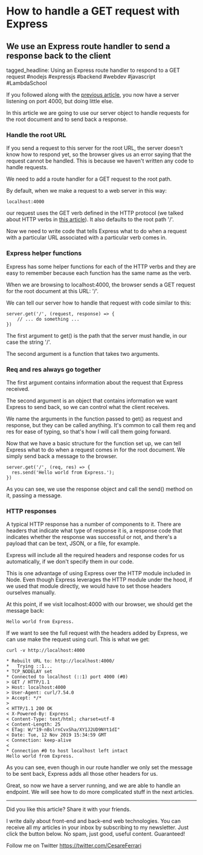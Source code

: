 # How to handle a GET request with Express
## We use an Express route handler to send a response back to the client

tagged_headline: Using an Express route handler to respond to a GET request #nodejs #expressjs #backend #webdev #javascript #LambdaSchool




If you followed along with the [previous article](https://cesare.substack.com/p/back-end-api-development-with-nodejs), you now have a server listening on port 4000, but doing little else.

In this article we are going to use our server object to handle requests for the root document and to send back a response.

### Handle the root URL

If you send a request to this server for the root URL, the server doesn't know how to respond yet, so the browser gives us an error saying that the request cannot be handled. This is because we haven't written any code to handle requests.

We need to add a route handler for a GET request to the root path.

By default, when we make a request to a web server in this way:

```
localhost:4000
```

our request uses the GET verb defined in the HTTP protocol (we talked about HTTP verbs in [this article](https://cesare.substack.com/p/back-end-api-development-introduction)). It also defaults to the root path '/'.

Now we need to write code that tells Express what to do when a request with a particular URL associated with a particular verb comes in.

### Express helper functions

Express has some helper functions for each of the HTTP verbs and they are easy to remember because each function has the same name as the verb.

When we are browsing to localhost:4000, the browser sends a GET request for the root document at this URL: '/'.

We can tell our server how to handle that request with code similar to this:

```
server.get('/', (request, response) => {
    // ... do something ...
})
```

The first argument to get() is the path that the server must handle, in our case the string '/'.

The second argument is a function that takes two arguments.

### Req and res always go together

The first argument contains information about the request that Express received. 

The second argument is an object that contains information we want Express to send back, so we can control what the client receives.

We name the arguments in the function passed to get() as request and response, but they can be called anything.
It's common to call them req and res for ease of typing, so that's how I will call them going forward. 

Now that we have a basic structure for the function set up, we can tell Express what to do when a request comes in for the root document. We simply send back a message to the browser.

```
server.get('/', (req, res) => {
  res.send('Hello world from Express.');
})
```

As you can see, we use the response object and call the send() method on it, passing a message.

### HTTP responses

A typical HTTP response has a number of components to it. There are headers that indicate what type of response it is, a response code that indicates whether the response was successful or not, and there's a payload that can be text, JSON, or a file, for example.

Express will include all the required headers and response codes for us automatically, if we don't specify them in our code.

This is one advantage of using Express over the HTTP module included in Node.
Even though Express leverages the HTTP module under the hood, if we used that module directly, we would have to set those headers ourselves manually.

At this point, if we visit localhost:4000 with our browser, we should get the message back:

```
Hello world from Express.
```

If we want to see the full request with the headers added by Express, we can use make the request using curl. This is what we get:

```
curl -v http://localhost:4000

* Rebuilt URL to: http://localhost:4000/
*   Trying ::1...
* TCP_NODELAY set
* Connected to localhost (::1) port 4000 (#0)
> GET / HTTP/1.1
> Host: localhost:4000
> User-Agent: curl/7.54.0
> Accept: */*
>
< HTTP/1.1 200 OK
< X-Powered-By: Express
< Content-Type: text/html; charset=utf-8
< Content-Length: 25
< ETag: W/"19-nBslrnCvxSha/XY1J2UD9NYt1dI"
< Date: Tue, 12 Nov 2019 15:34:59 GMT
< Connection: keep-alive
<
* Connection #0 to host localhost left intact
Hello world from Express.
```

As you can see, even though in our route handler we only set the message to be sent back, Express adds all those other headers for us.

Great, so now we have a server running, and we are able to handle an endpoint. We will see how to do more complicated stuff in the next articles.



---

Did you like this article?  Share it with your friends. 

I write daily about front-end and back-end web technologies. 
You can receive all my articles in your inbox by subscribing to my newsletter. Just click the button below. No spam, just good, useful content. Guaranteed!

Follow me on Twitter
https://twitter.com/CesareFerrari

